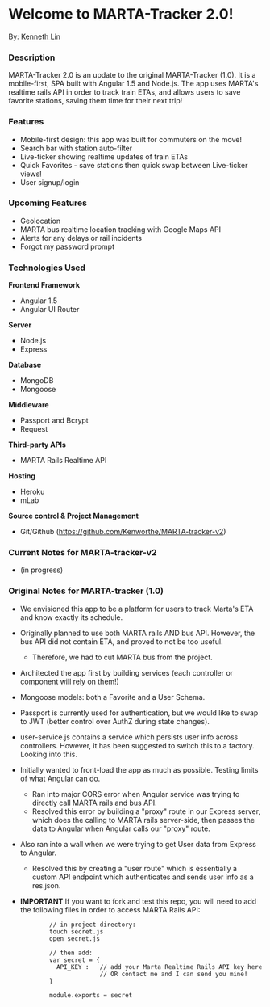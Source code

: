 # Welcome to MARTA-Tracker 2.0!
By: [Kenneth Lin](https://github.com/Kenworthe)

### Description

MARTA-Tracker 2.0 is an update to the original MARTA-Tracker (1.0). 
It is a mobile-first, SPA built with Angular 1.5 and Node.js. 
The app uses MARTA's realtime rails API in order to track train ETAs, and allows users to save favorite stations, saving them time for their next trip!

### Features

* Mobile-first design: this app was built for commuters on the move!
* Search bar with station auto-filter
* Live-ticker showing realtime updates of train ETAs
* Quick Favorites - save stations then quick swap between Live-ticker views!
* User signup/login

### Upcoming Features

* Geolocation
* MARTA bus realtime location tracking with Google Maps API
* Alerts for any delays or rail incidents
* Forgot my password prompt

### Technologies Used

**Frontend Framework**
* Angular 1.5
* Angular UI Router

**Server**

* Node.js
* Express

**Database**
* MongoDB
* Mongoose

**Middleware**
* Passport and Bcrypt
* Request

**Third-party APIs**

* MARTA Rails Realtime API

**Hosting**
* Heroku
* mLab

**Source control & Project Management**
* Git/Github (https://github.com/Kenworthe/MARTA-tracker-v2)

### Current Notes for MARTA-tracker-v2

* (in progress)

### Original Notes for MARTA-tracker (1.0)

* We envisioned this app to be a platform for users to track Marta's ETA and know exactly its schedule.
* Originally planned to use both MARTA rails AND bus API.  However, the bus API did not contain ETA, and proved to not be too useful.
   * Therefore, we had to cut MARTA bus from the project.
* Architected the app first by building services (each controller or component will rely on them!)
* Mongoose models: both a Favorite and a User Schema.
* Passport is currently used for authentication, but we would like to swap to JWT (better control over AuthZ during state changes).
* user-service.js contains a service which persists user info across controllers. However, it has been suggested to switch this to a factory. Looking into this.
* Initially wanted to front-load the app as much as possible. Testing limits of what Angular can do. 
   * Ran into major CORS error when Angular service was trying to directly call MARTA rails and bus API.
   * Resolved this error by building a "proxy" route in our Express server, which does the calling to MARTA rails server-side, then passes the data to Angular when Angular calls our "proxy" route.
* Also ran into a wall when we were trying to get User data from Express to Angular.
   * Resolved this by creating a "user route" which is essentially a custom API endpoint which authenticates and sends user info as a res.json.

* **IMPORTANT** If you want to fork and test this repo, you will need to add the following files in order to access MARTA Rails API:

              // in project directory:
              touch secret.js
              open secret.js
              
              // then add: 
              var secret = {
                API_KEY :   // add your Marta Realtime Rails API key here 
                            // OR contact me and I can send you mine!
              }
              
              module.exports = secret
              
